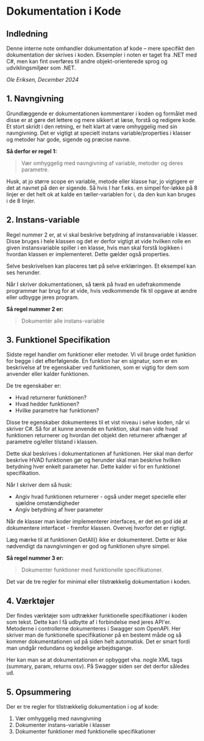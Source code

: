# Dokumentation i Kode

## Indledning
Denne interne note omhandler dokumentation af kode – mere specifikt den dokumentation der skrives i koden. Eksempler i noten er taget fra .NET med C#, men kan fint overføres til andre objekt-orienterede sprog og udviklingsmiljøer som .NET.

*Ole Eriksen, December 2024*

## 1. Navngivning
Grundlæggende er dokumentationen kommentarer i koden og formålet med disse er at gøre det lettere og mere sikkert at læse, forstå og redigere kode. Et stort skridt i den retning, er helt klart at være omhyggelig med sin navngivning. Det er vigtigt at specielt instans variable/properties i klasser og metoder har gode, sigende og præcise navne.

**Så derfor er regel 1:**
> Vær omhyggelig med navngivning af variable, metoder og deres parametre.

Husk, at jo større scope en variable, metode eller klasse har, jo vigtigere er det at navnet på den er sigende. Så hvis I har f.eks. en simpel for-løkke på 8 linjer er det helt ok at kalde en tæller-variablen for i, da den kun kan bruges i de 8 linjer.

## 2. Instans-variable
Regel nummer 2 er, at vi skal beskrive betydning af instansvariable i klasser. Disse bruges i hele klassen og det er derfor vigtigt at vide hvilken rolle en given instansvariable spiller i en klasse, hvis man skal forstå logikken i hvordan klassen er implementeret. Dette gælder også properties.

Selve beskrivelsen kan placeres tæt på selve erklæringen. Et eksempel kan ses herunder.

Når I skriver dokumentationen, så tænk på hvad en udefrakommende programmør har brug for at vide, hvis vedkommende fik til opgave at ændre eller udbygge jeres program.

**Så regel nummer 2 er:**
> Dokumentér alle instans-variable

## 3. Funktionel Specifikation
Sidste regel handler om funktioner eller metoder. Vi vil bruge ordet funktion for begge i det efterfølgende. En funktion har en signatur, som er en beskrivelse af tre egenskaber ved funktionen, som er vigtig for dem som anvender eller kalder funktionen. 

De tre egenskaber er:
* Hvad returnerer funktionen?
* Hvad hedder funktionen?
* Hvilke parametre har funktionen?

Disse tre egenskaber dokumenteres til et vist niveau i selve koden, når vi skriver C#. Så for at kunne anvende en funktion, skal man vide hvad funktionen returnerer og hvordan det objekt den returnerer afhænger af parametre og/eller tilstand i klassen.

Dette skal beskrives i dokumentationen af funktionen. Her skal man derfor beskrive HVAD funktionen gør og herunder skal man beskrive hvilken betydning hver enkelt parameter har. Dette kalder vi for en funktionel specifikation. 

Når I skriver dem så husk:
* Angiv hvad funktionen returnerer - også under meget specielle eller sjældne omstændigheder
* Angiv betydning af hver parameter

Når de klasser man koder implementerer interfaces, er det en god idé at dokumentere interfacet - fremfor klassen. Overvej hvorfor det er rigtigt.

Læg mærke til at funktionen GetAll() ikke er dokumenteret. Dette er ikke nødvendigt da navngivningen er god og funktionen uhyre simpel.

**Så regel nummer 3 er:**
> Dokumenter funktioner med funktionelle specifikationer.

Det var de tre regler for minimal eller tilstrækkelig dokumentation i koden.

## 4. Værktøjer
Der findes værktøjer som udtrækker funktionelle specifikationer i koden som tekst. Dette kan I få udbytte af i forbindelse med jeres API'er. Metoderne i controllerne dokumenteres i Swagger som OpenAPI. Her skriver man de funktionelle specifikationer på en bestemt måde og så kommer dokumentationen ud på siden helt automatisk. Det er smart fordi man undgår redundans og kedelige arbejdsgange.

Her kan man se at dokumentationen er opbygget vha. nogle XML tags (summary, param, returns osv). På Swagger siden ser det derfor således ud.

## 5. Opsummering
Der er tre regler for tilstrækkelig dokumentation i og af kode:

1. Vær omhyggelig med navngivning
2. Dokumenter instans-variable i klasser
3. Dokumenter funktioner med funktionelle specifikationer
